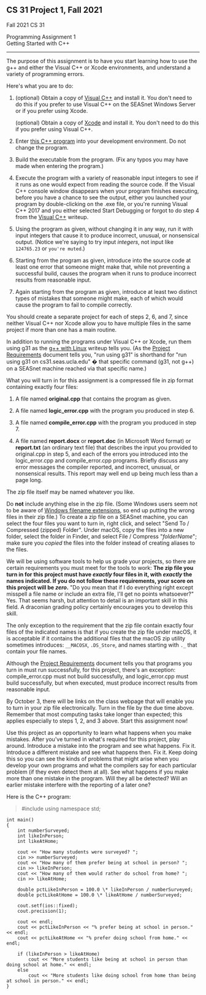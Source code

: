 ## CS 31 Project 1, Fall 2021

Fall 2021 CS 31

Programming Assignment 1  
Getting Started with C++

---------------------------------------------------

The purpose of this assignment is to have you start learning how to use the g++ and either the Visual C++ or Xcode environments, and understand a variety of programming errors.

Here's what you are to do:

1.  (optional) Obtain a copy of [Visual C++](https://web.cs.ucla.edu/classes/fall21/cs31/visualcpp.html) and install it. You don't need to do this if you prefer to use Visual C++ on the SEASnet Windows Server or if you prefer using Xcode.
    
    (optional) Obtain a copy of [Xcode](https://web.cs.ucla.edu/classes/fall21/cs31/xcode.html) and install it. You don't need to do this if you prefer using Visual C++.
    
2.  Enter [this C++ program](https://web.cs.ucla.edu/classes/fall21/cs31/Projects/1/spec.html#program) into your development environment. Do not change the program.
    
3.  Build the executable from the program. (Fix any typos you may have made when entering the program.)
    
4.  Execute the program with a variety of reasonable input integers to see if it runs as one would expect from reading the source code. If the Visual C++ console window disappears when your program finishes executing, before you have a chance to see the output, either you launched your program by double-clicking on the .exe file, or you're running Visual C++ 2017 and you either selected Start Debugging or forgot to do step 4 from the [Visual C++](https://web.cs.ucla.edu/classes/fall21/cs31/visualcpp.html#step4) writeup.
    
5.  Using the program as given, without changing it in any way, run it with input integers that cause it to produce incorrect, unusual, or nonsensical output. (Notice we're saying to try input _integers_, not input like `124765.23` or `you're muted`.)
    
6.  Starting from the program as given, introduce into the source code at least one error that someone might make that, while not preventing a successful build, causes the program when it runs to produce incorrect results from reasonable input.
    
7.  Again starting from the program as given, introduce at least two distinct types of mistakes that someone might make, each of which would cause the program to fail to compile correctly.
    

You should create a separate project for each of steps 2, 6, and 7, since neither Visual C++ nor Xcode allow you to have multiple files in the same project if more than one has a main routine.

In addition to running the programs under Visual C++ or Xcode, run them using g31 as the [g++ with Linux](https://web.cs.ucla.edu/classes/fall21/cs31/linux.html) writeup tells you. (As the [Project Requirements](https://web.cs.ucla.edu/classes/fall21/cs31/requirements.html) document tells you, "run using g31" is shorthand for "run using g31 on cs31.seas.ucla.edu" � that specific command (g31, not g++) on a SEASnet machine reached via that specific name.)

What you will turn in for this assignment is a compressed file in zip format containing exactly four files:

1.  A file named **original.cpp** that contains the program as given.
    
2.  A file named **logic\_error.cpp** with the program you produced in step 6.
    
3.  A file named **compile\_error.cpp** with the program you produced in step 7.
    
4.  A file named **report.docx** or **report.doc** (in Microsoft Word format) or **report.txt** (an ordinary text file) that describes the input you provided to original.cpp in step 5, and each of the errors you introduced into the logic\_error.cpp and compile\_error.cpp programs. Briefly discuss any error messages the compiler reported, and incorrect, unusual, or nonsensical results. This report may well end up being much less than a page long.
    

The zip file itself may be named whatever you like.

Do **not** include anything else in the zip file. (Some Windows users seem not to be aware of [Windows filename extensions](https://web.cs.ucla.edu/classes/fall21/cs31/filenameext.html), so end up putting the wrong files in their zip file.) To create a zip file on a SEASnet machine, you can select the four files you want to turn in, right click, and select "Send To / Compressed (zipped) Folder". Under macOS, copy the files into a new folder, select the folder in Finder, and select File / Compress "_folderName_"; make sure you _copied_ the files into the folder instead of creating aliases to the files.

We will be using software tools to help us grade your projects, so there are certain requirements you must meet for the tools to work: **The zip file you turn in for this project must have _exactly_ four files in it, with _exactly_ the names indicated. If you do not follow these requirements, your score on this project will be _zero_.** "Do you mean that if I do everything right except misspell a file name or include an extra file, I'll get no points whatsoever?" Yes. That seems harsh, but attention to detail is an important skill in this field. A draconian grading policy certainly encourages you to develop this skill.

The only exception to the requirement that the zip file contain exactly four files of the indicated names is that if you create the zip file under macOS, it is acceptable if it contains the additional files that the macOS zip utility sometimes introduces: `__MACOSX`, `.DS_Store`, and names starting with `._` that contain your file names.

Although the [Project Requirements](https://web.cs.ucla.edu/classes/fall21/cs31/requirements.html) document tells you that programs you turn in must run successfully, for this project, there's an exception: compile\_error.cpp must not build successfully, and logic\_error.cpp must build successfully, but when executed, must produce incorrect results from reasonable input.

By October 3, there will be links on the class webpage that will enable you to turn in your zip file electronically. Turn in the file by the due time above. Remember that most computing tasks take longer than expected; this applies especially to steps 1, 2, and 3 above. Start this assignment now!

Use this project as an opportunity to learn what happens when you make mistakes. After you've turned in what's required for this project, play around. Introduce a mistake into the program and see what happens. Fix it. Introduce a different mistake and see what happens then. Fix it. Keep doing this so you can see the kinds of problems that might arise when you develop your own programs and what the compilers say for each particular problem (if they even detect them at all). See what happens if you make more than one mistake in the program. Will they all be detected? Will an earlier mistake interfere with the reporting of a later one?

Here is the C++ program:

> 	#include <iostream>
	using namespace std;
	
	int main()
	{
	    int numberSurveyed;
	    int likeInPerson;
	    int likeAtHome;
	
	    cout << "How many students were surveyed? ";
	    cin >> numberSurveyed;
	    cout << "How many of them prefer being at school in person? ";
	    cin >> likeInPerson;
	    cout << "How many of them would rather do school from home? ";
	    cin >> likeAtHome;
	
	    double pctLikeInPerson = 100.0 \* likeInPerson / numberSurveyed;
	    double pctLikeAtHome = 100.0 \* likeAtHome / numberSurveyed;

	    cout.setf(ios::fixed);
	    cout.precision(1);
	
	    cout << endl;
	    cout << pctLikeInPerson << "% prefer being at school in person." << endl;
	    cout << pctLikeAtHome << "% prefer doing school from home." << endl;

	    if (likeInPerson > likeAtHome)
	        cout << "More students like being at school in person than doing school at home." << endl;
	    else
	        cout << "More students like doing school from home than being at school in person." << endl;
	}

